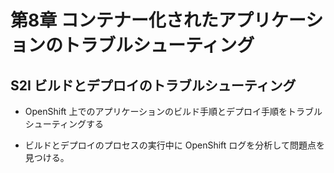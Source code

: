 # 第8章 コンテナー化されたアプリケーションのトラブルシューティング

## S2I ビルドとデプロイのトラブルシューティング

- OpenShift 上でのアプリケーションのビルド手順とデプロイ手順をトラブルシューティングする

- ビルドとデプロイのプロセスの実行中に OpenShift ログを分析して問題点を見つける。 


### 